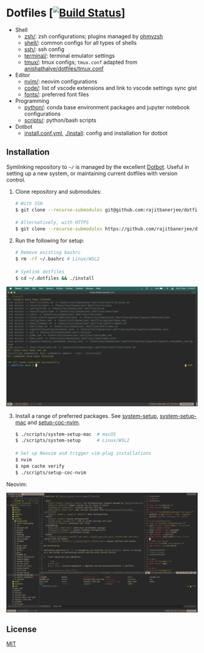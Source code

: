 # Dotfiles \[[![Build Status][travis-badge]][travis]]

- Shell
  - [zsh/](./zsh/): zsh configurations; plugins managed by [ohmyzsh][ohmyzsh]
  - [shell/](./shell/): common configs for all types of shells
  - [ssh/](./ssh/): ssh config
  - [terminal/](./terminal/): terminal emulator settings
  - [tmux/](./tmux/): tmux configs; `tmux.conf` adapted from [anishathalye/dotfiles/tmux.conf][anish]
- Editor
  - [nvim/](./nvim/): neovim configurations
  - [code/](./code/): list of vscode extensions and link to vscode settings sync gist
  - [fonts/](./fonts/): preferred font files
- Programming
  - [python/](./python/): conda base environment packages and jupyter notebook configurations
  - [scripts/][scripts]: python/bash scripts
- Dotbot
  - [install.conf.yml](./install.conf.yml), [./install](./install): config and installation for dotbot

## Installation

Symlinking repository to `~/` is managed by the excellent [Dotbot][dotbot]. Useful in setting up a new system, or maintaining current dotfiles with version control.

1.  Clone repository and submodules:

    ```zsh
    # With SSH
    $ git clone --recurse-submodules git@github.com:rajitbanerjee/dotfiles ~/.dotfiles

    # Alternatively, with HTTPS
    $ git clone --recurse-submodules https://github.com/rajitbanerjee/dotfiles.git ~/.dotfiles
    ```

2.  Run the following for setup:

    ```zsh
    # Remove existing bashrc
    $ rm -rf ~/.bashrc # Linux/WSL2

    # Symlink dotfiles
    $ cd ~/.dotfiles && ./install
    ```

<p align='center'>
  <img src='./screenshots/dotbot.png'>
</p>

3.  Install a range of preferred packages. See [system-setup][ss], [system-setup-mac][ssm] and [setup-coc-nvim][scn].

    ```zsh
    $ ./scripts/system-setup-mac  # macOS
    $ ./scripts/system-setup      # Linux/WSL2

    # Set up Neovim and trigger vim-plug installations
    $ nvim
    $ npm cache verify
    $ ./scripts/setup-coc-nvim
    ```

Neovim:

<p align='center'>
  <img src='./screenshots/nvim.png'>
</p>

## License

[MIT][license]

[travis-badge]: https://api.travis-ci.com/rajitbanerjee/dotfiles.svg?branch=main
[travis]: https://travis-ci.com/rajitbanerjee/dotfiles
[scripts]: https://github.com/rajitbanerjee/scripts
[anish]: https://github.com/anishathalye/dotfiles/blob/master/tmux.conf
[dotbot]: https://github.com/anishathalye/dotbot
[ohmyzsh]: https://github.com/ohmyzsh/ohmyzsh
[ss]: https://github.com/rajitbanerjee/scripts/blob/master/system-setup
[ssm]: https://github.com/rajitbanerjee/scripts/blob/master/system-setup-mac
[scn]: https://github.com/rajitbanerjee/scripts/blob/master/setup-coc-nvim
[license]: LICENSE
